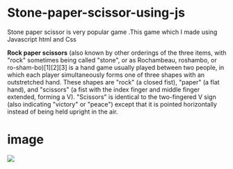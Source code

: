 # Stone-paper-scissor-using-js
Stone paper scissor is  very popular game .This game which I made using Javascript html and  Css


**Rock paper scissors** (also known by other orderings of the three items, with "rock" 
sometimes being called "stone", or as Rochambeau, roshambo, or ro-sham-bo)[1][2][3] is a 
hand game usually played between two people, in which each player simultaneously forms 
one of three shapes with an outstretched hand. These shapes are "rock" (a closed fist), "paper" 
(a flat hand), and "scissors" (a fist with the index finger and middle finger extended, forming a V). 
"Scissors" is identical to the two-fingered V sign (also indicating "victory" or "peace") except 
that it is pointed horizontally instead of being held upright in the air.


# image
![](https://upload.wikimedia.org/wikipedia/commons/thumb/6/67/Rock-paper-scissors.svg/800px-Rock-paper-scissors.svg.png)
